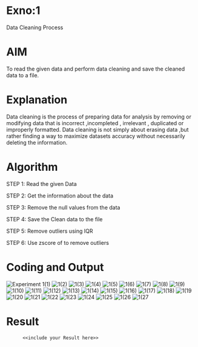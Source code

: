 # Exno:1
Data Cleaning Process

# AIM
To read the given data and perform data cleaning and save the cleaned data to a file.

# Explanation
Data cleaning is the process of preparing data for analysis by removing or modifying data that is incorrect ,incompleted , irrelevant , duplicated or improperly formatted. Data cleaning is not simply about erasing data ,but rather finding a way to maximize datasets accuracy without necessarily deleting the information.

# Algorithm
STEP 1: Read the given Data

STEP 2: Get the information about the data

STEP 3: Remove the null values from the data

STEP 4: Save the Clean data to the file

STEP 5: Remove outliers using IQR

STEP 6: Use zscore of to remove outliers

# Coding and Output
![Experiment 1(1)](https://github.com/user-attachments/assets/65bc635d-07fc-4a71-98d7-554a150c80b3)
![1(2)](https://github.com/user-attachments/assets/b5528542-6ad0-4f4b-8ba9-f48384b7526a)
![1(3)](https://github.com/user-attachments/assets/0ad97447-bd9f-4269-a444-5316c19cef45)
![1(4)](https://github.com/user-attachments/assets/c5386e2b-ba3b-46bb-8148-e85764eba3bd)
![1(5)](https://github.com/user-attachments/assets/e31ad466-0d6c-4085-86d9-aa5fb9f682b7)
![1(6)](https://github.com/user-attachments/assets/3fdb65b2-4b75-44ff-9404-e4badab9c7f6)
![1(7)](https://github.com/user-attachments/assets/bb5a33f4-4948-4d57-abba-62e64e99de4e)
![1(8)](https://github.com/user-attachments/assets/ee5791d8-bfe5-4247-bcb2-80da7a05462b)
![1(9)](https://github.com/user-attachments/assets/2b3b565a-289b-4d4f-af9c-3d6f2bd68295)
![1(10)](https://github.com/user-attachments/assets/c2a088fe-15b3-49c5-9dc6-a29f0bbcf573)
![1(11)](https://github.com/user-attachments/assets/1aac3791-d4a9-4fea-98a5-35c87a21249e)
![1(12)](https://github.com/user-attachments/assets/932a53da-6fe6-436d-a0a2-c6b92136bed7)
![1(13)](https://github.com/user-attachments/assets/6359d6f6-24af-47da-ac56-24e68dadfadf)
![1(14)](https://github.com/user-attachments/assets/997bb2ea-e374-4ce0-9775-bf7ada9237e2)
![1(15)](https://github.com/user-attachments/assets/06702f58-fa96-441b-814f-a2e3fe75b306)
![1(16)](https://github.com/user-attachments/assets/3d970f7f-9a00-4699-b725-0dac4b35d3de)
![1(17)](https://github.com/user-attachments/assets/1afdc440-d66d-4e8b-9e2d-3b405af597c1)
![1(18)](https://github.com/user-attachments/assets/c1a6b4bf-0d95-466b-974e-26f2bff28de3)
![1(19](https://github.com/user-attachments/assets/063c0bd0-82a0-4174-ae9d-6e43f2285162)
![1(20](https://github.com/user-attachments/assets/79043b1f-18bd-46bc-8585-d9b13a4bf48e)
![1(21](https://github.com/user-attachments/assets/5d9c9ee8-f113-4cb5-8725-183e387e66f6)
![1(22](https://github.com/user-attachments/assets/eb1da4ea-8f00-4724-a585-72c630bd367b)
![1(23](https://github.com/user-attachments/assets/af1aa725-9deb-4a3f-85b5-6e11f3a09cdf)
![1(24](https://github.com/user-attachments/assets/ebb56d88-836e-456c-ae92-b6c9dd3b26d7)
![1(25](https://github.com/user-attachments/assets/3c49b65b-38fc-492f-a18e-e1a047ec6f72)
![1(26](https://github.com/user-attachments/assets/1a907308-c75c-4361-ae8b-f331f01791b3)
![1(27](https://github.com/user-attachments/assets/22ddf9f9-dd4d-40a0-b11c-8addc090309a)


# Result
          <<include your Result here>>
